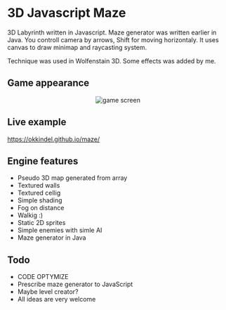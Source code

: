 # 3D Javascript Maze

3D Labyrinth written in Javascript. Maze generator was written earlier in Java. You controll camera by arrows, Shift for moving horizontaly. It uses canvas to draw minimap and raycasting system.

Technique was used in Wolfenstain 3D. Some effects was added by me.

## Game appearance

<p align="center"><img title="game screen" src="https://github.com/okkindel/Labirynth/blob/master/src/assets/screen.png?raw=true"></p>

## Live example

https://okkindel.github.io/maze/

## Engine features

* Pseudo 3D map generated from array
* Textured walls
* Textured cellig
* Simple shading
* Fog on distance
* Walkig :)
* Static 2D sprites
* Simple enemies with simle AI
* Maze generator in Java

## Todo

* CODE OPTYMIZE
* Prescribe maze generator to JavaScript
* Maybe level creator?
* All ideas are very welcome

